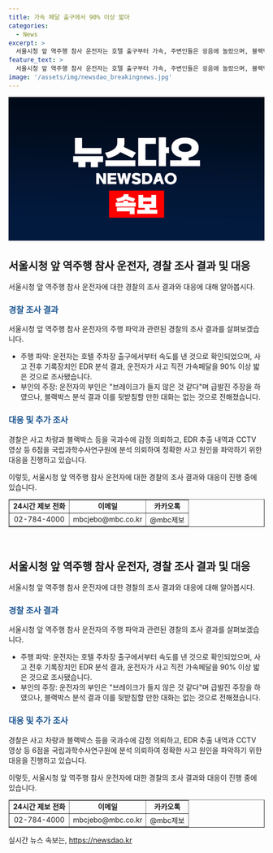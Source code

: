 ```yaml
---
title: 가속 페달 출구에서 90% 이상 밟아
categories:
  - News
excerpt: >
  서울시청 앞 역주행 참사 운전자는 호텔 출구부터 가속, 주변인들은 굉음에 놀랐으며, 블랙박스 분석 및 경찰 조사 결과 운전자의 주장과 상이함. 사건 원인 파악을 위해 국과수에 차량 감정 의뢰, 스키드마크 및 유류물 자국 혼동으로 경찰 사과.경찰은 차량의 속도, 급발진, 제동장치 작동 여부 등을 국과수에 감정 의뢰하여 정확한 사고 원인을 파악하고 있다.
feature_text: >
  서울시청 앞 역주행 참사 운전자는 호텔 출구부터 가속, 주변인들은 굉음에 놀랐으며, 블랙박스 분석 및 경찰 조사 결과 운전자의 주장과 상이함. 사건 원인 파악을 위해 국과수에 차량 감정 의뢰, 스키드마크 및 유류물 자국 혼동으로 경찰 사과.경찰은 차량의 속도, 급발진, 제동장치 작동 여부 등을 국과수에 감정 의뢰하여 정확한 사고 원인을 파악하고 있다.
image: '/assets/img/newsdao_breakingnews.jpg'
---
```


<p><img src="/assets/img/newsdao_breakingnews.jpg" alt="flaretime 속보" /></p>

<h2 data-ke-size="size26">서울시청 앞 역주행 참사 운전자, 경찰 조사 결과 및 대응</h2>

<p data-ke-size="size16"></p>

<p>서울시청 앞 역주행 참사 운전자에 대한 경찰의 조사 결과와 대응에 대해 알아봅시다.</p>

<h3><b><span style="color: #1a5490;">경찰 조사 결과</span></b></h3>

<p>서울시청 앞 역주행 참사 운전자의 주행 파악과 관련된 경찰의 조사 결과를 살펴보겠습니다.</p>

<ul>
  <li>주행 파악: 운전자는 호텔 주차장 출구에서부터 속도를 낸 것으로 확인되었으며, 사고 전후 기록장치인 EDR 분석 결과, 운전자가 사고 직전 가속페달을 90% 이상 밟은 것으로 조사됐습니다.</li>
  <li>부인의 주장: 운전자의 부인은 "브레이크가 들지 않은 것 같다"며 급발진 주장을 하였으나, 블랙박스 분석 결과 이를 뒷받침할 만한 대화는 없는 것으로 전해졌습니다.</li>
</ul>

<h3><b><span style="color: #1a5490;">대응 및 추가 조사</span></b></h3>

<p>경찰은 사고 차량과 블랙박스 등을 국과수에 감정 의뢰하고, EDR 추출 내역과 CCTV 영상 등 6점을 국립과학수사연구원에 분석 의뢰하여 정확한 사고 원인을 파악하기 위한 대응을 진행하고 있습니다. </p>

<p>이렇듯, 서울시청 앞 역주행 참사 운전자에 대한 경찰의 조사 결과와 대응이 진행 중에 있습니다. </p>

<table style="width: 100%;" border="1">
<tbody>
<tr>
<td style="text-align: center; height: 17px;"><b>24시간 제보 전화</b></td>
<td style="text-align: center; height: 17px;"><b>이메일</b></td>
<td style="text-align: center; height: 17px;"><b>카카오톡</b></td>
</tr>
<tr>
<td style="text-align: center; height: 17px;">02-784-4000</td>
<td style="text-align: center; height: 17px;">mbcjebo@mbc.co.kr</td>
<td style="text-align: center; height: 17px;">@mbc제보</td>
</tr>
</tbody>
</table>

<p data-ke-size="size16"></p>

<p data-ke-size="size16">&nbsp;</p>

<h2 data-ke-size="size26">서울시청 앞 역주행 참사 운전자, 경찰 조사 결과 및 대응</h2>

<p data-ke-size="size16"></p>

<p>서울시청 앞 역주행 참사 운전자에 대한 경찰의 조사 결과와 대응에 대해 알아봅시다.</p>

<h3><b><span style="color: #1a5490;">경찰 조사 결과</span></b></h3>

<p>서울시청 앞 역주행 참사 운전자의 주행 파악과 관련된 경찰의 조사 결과를 살펴보겠습니다.</p>

<ul>
  <li>주행 파악: 운전자는 호텔 주차장 출구에서부터 속도를 낸 것으로 확인되었으며, 사고 전후 기록장치인 EDR 분석 결과, 운전자가 사고 직전 가속페달을 90% 이상 밟은 것으로 조사됐습니다.</li>
  <li>부인의 주장: 운전자의 부인은 "브레이크가 들지 않은 것 같다"며 급발진 주장을 하였으나, 블랙박스 분석 결과 이를 뒷받침할 만한 대화는 없는 것으로 전해졌습니다.</li>
</ul>

<h3><b><span style="color: #1a5490;">대응 및 추가 조사</span></b></h3>

<p>경찰은 사고 차량과 블랙박스 등을 국과수에 감정 의뢰하고, EDR 추출 내역과 CCTV 영상 등 6점을 국립과학수사연구원에 분석 의뢰하여 정확한 사고 원인을 파악하기 위한 대응을 진행하고 있습니다. </p>

<p>이렇듯, 서울시청 앞 역주행 참사 운전자에 대한 경찰의 조사 결과와 대응이 진행 중에 있습니다. </p>

<table style="width: 100%;" border="1">
<tbody>
<tr>
<td style="text-align: center; height: 17px;"><b>24시간 제보 전화</b></td>
<td style="text-align: center; height: 17px;"><b>이메일</b></td>
<td style="text-align: center; height: 17px;"><b>카카오톡</b></td>
</tr>
<tr>
<td style="text-align: center; height: 17px;">02-784-4000</td>
<td style="text-align: center; height: 17px;">mbcjebo@mbc.co.kr</td>
<td style="text-align: center; height: 17px;">@mbc제보</td>
</tr>
</tbody>
</table>
실시간 뉴스 속보는, <a href="https://newsdao.kr" rel="dofollow">https://newsdao.kr</a>



